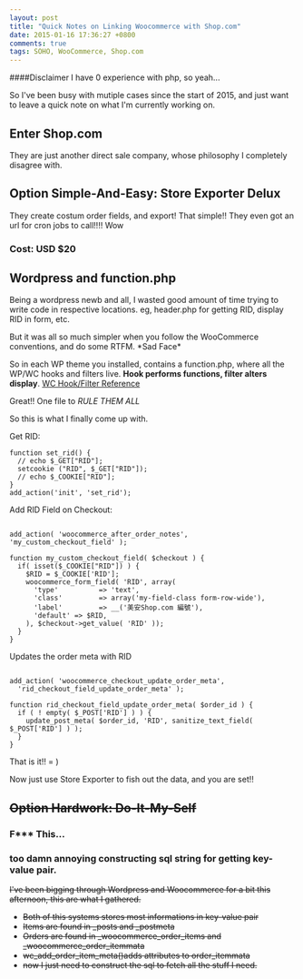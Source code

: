 ```yaml
---
layout: post
title: "Quick Notes on Linking Woocommerce with Shop.com"
date: 2015-01-16 17:36:27 +0800
comments: true
tags: SOHO, WooCommerce, Shop.com
---
```


####Disclaimer I have 0 experience with php, so yeah...

So I've been busy with mutiple cases since the start of 2015, and just want to leave a quick note on what I'm currently working on.

## Enter Shop.com

They are just another direct sale company, whose philosophy I completely disagree with.

## Option Simple-And-Easy: Store Exporter Delux

They create costum order fields, and export! That simple!! They even got
an url for cron jobs to call!!!! Wow

### Cost: USD $20

## Wordpress and function.php

Being a wordpress newb and all, I wasted good amount of time trying to write code in respective locations. eg, header.php for getting
RID, display RID in form, etc.

But it was all so much simpler when you follow the WooCommerce conventions, and do some RTFM. \*Sad Face\*

So in each WP theme you installed, contains a function.php, where all the WP/WC hooks and filters live. **Hook
performs functions, filter alters display**. [WC Hook/Filter Reference](http://docs.woothemes.com/document/hooks/)

Great!! One file to *RULE THEM ALL*

So this is what I finally come up with.

Get RID:

    function set_rid() {
      // echo $_GET["RID"];
      setcookie ("RID", $_GET["RID"]);
      // echo $_COOKIE["RID"];
    }
    add_action('init', 'set_rid');

Add RID Field on Checkout:
<pre><code>
add_action( 'woocommerce_after_order_notes', 'my_custom_checkout_field' );

function my_custom_checkout_field( $checkout ) {
  if( isset($_COOKIE["RID"]) ) {
    $RID = $_COOKIE['RID'];
    woocommerce_form_field( 'RID', array(
      'type'          => 'text',
      'class'         => array('my-field-class form-row-wide'),
      'label'         => __('美安Shop.com 編號'),
      'default' => $RID,
    ), $checkout->get_value( 'RID' ));
  }
}
</code></pre>

Updates the order meta with RID
<pre><code>
add_action( 'woocommerce_checkout_update_order_meta',
  'rid_checkout_field_update_order_meta' );

function rid_checkout_field_update_order_meta( $order_id ) {
  if ( ! empty( $_POST['RID'] ) ) {
    update_post_meta( $order_id, 'RID', sanitize_text_field( $_POST['RID'] ) );
  }
}
</code></pre>

That is it!! = )

Now just use Store Exporter to fish out the data, and you are set!!



## <del>Option Hardwork: Do-It-My-Self</del>
### F*** This...
### too damn annoying constructing sql string for getting key-value pair.

<del>I've been bigging through Wordpress and Woocommerce for a bit this afternoon, this are what I gathered.</del>

* <del>Both of this systems stores most informations in key-value pair</del>
* <del>Items are found in \_posts and \_postmeta</del>
* <del>Orders are found in \_woocommerce_order_items and \_woocommerce_order_itemmata</del>
* <del>wc_add_order_item_meta()adds attributes to order_itemmata</del>
* <del>now I just need to construct the sql to fetch all the stuff I need.</del>

